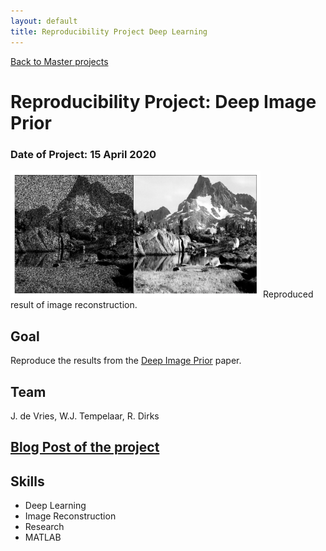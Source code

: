 ```yaml
---
layout: default
title: Reproducibility Project Deep Learning
---
```


[Back to Master projects](./master.md)
# Reproducibility Project: Deep Image Prior
### Date of Project: 15 April 2020
<img src="/assets/img/reproduced.png" alt="reproduced" width="400"/>
Reproduced result of image reconstruction.

## Goal
Reproduce the results from the [Deep Image Prior](https://arxiv.org/abs/1711.10925) paper.

## Team
J. de Vries, W.J. Tempelaar, R. Dirks

## [Blog Post of the project](https://medium.com/@w.j.tempelaar/reproducibility-project-deep-image-prior-1f6e869a6dfe)

## Skills
* Deep Learning
* Image Reconstruction
* Research
* MATLAB
